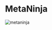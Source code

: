 # MetaNinja

![metaninja](https://user-images.githubusercontent.com/121312707/232295936-5da84e1e-8d38-4bdf-b43d-28ed401f43fe.png)
